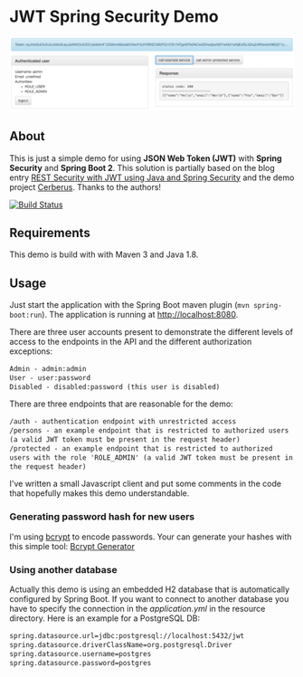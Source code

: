 # JWT Spring Security Demo

![Screenshot from running application](etc/screenshot-security-jwt-demo.png?raw=true "Screenshot JWT Spring Security Demo")

## About
This is just a simple demo for using **JSON Web Token (JWT)** with **Spring Security** and
**Spring Boot 2**. This solution is partially based on the blog entry
[REST Security with JWT using Java and Spring Security](https://www.toptal.com/java/rest-security-with-jwt-spring-security-and-java)
and the demo project [Cerberus](https://github.com/brahalla/Cerberus). Thanks to the authors!

[![Build Status](https://travis-ci.org/felix-ma/secutiry-jwt.svg?branch=master)](https://travis-ci.org/felix-ma/secutiry-jwt)

## Requirements
This demo is build with with Maven 3 and Java 1.8.

## Usage
Just start the application with the Spring Boot maven plugin (`mvn spring-boot:run`). The application is
running at [http://localhost:8080](http://localhost:8080).

There are three user accounts present to demonstrate the different levels of access to the endpoints in
the API and the different authorization exceptions:
```
Admin - admin:admin
User - user:password
Disabled - disabled:password (this user is disabled)
```

There are three endpoints that are reasonable for the demo:
```
/auth - authentication endpoint with unrestricted access
/persons - an example endpoint that is restricted to authorized users (a valid JWT token must be present in the request header)
/protected - an example endpoint that is restricted to authorized users with the role 'ROLE_ADMIN' (a valid JWT token must be present in the request header)
```

I've written a small Javascript client and put some comments in the code that hopefully makes this demo
understandable.

### Generating password hash for new users

I'm using [bcrypt](https://en.wikipedia.org/wiki/Bcrypt) to encode passwords. Your can generate your hashes with this simple tool: [Bcrypt Generator](https://www.bcrypt-generator.com)

### Using another database

Actually this demo is using an embedded H2 database that is automatically configured by Spring Boot. If you want to connect to another database you have to specify the connection in the *application.yml* in the resource directory. Here is an example for a PostgreSQL DB:

```
spring.datasource.url=jdbc:postgresql://localhost:5432/jwt
spring.datasource.driverClassName=org.postgresql.Driver
spring.datasource.username=postgres
spring.datasource.password=postgres
```
